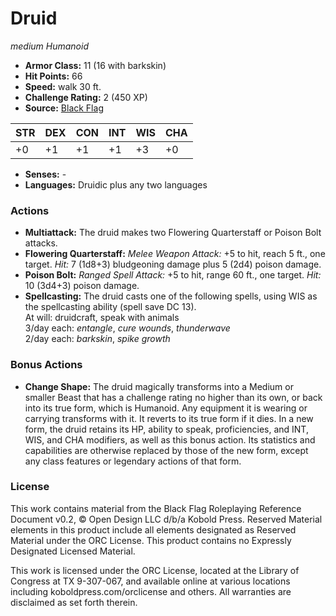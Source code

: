 # Druid

*medium* *Humanoid*

- **Armor Class:** 11 (16 with barkskin)
- **Hit Points:** 66 
- **Speed:** walk 30 ft.
- **Challenge Rating:** 2 (450 XP)
- **Source:** [Black Flag](https://koboldpress.com/kpstore/product/tovrpg-pg-mv/)

| STR | DEX | CON | INT | WIS | CHA |
| --- | --- | --- | --- | --- | --- |
| +0 | +1 | +1 | +1 | +3 | +0 |

- **Senses:** -
- **Languages:** Druidic plus any two languages

### Actions

- **Multiattack:** The druid makes two Flowering Quarterstaff or Poison Bolt attacks.
- **Flowering Quarterstaff:** _Melee Weapon Attack:_ +5 to hit, reach 5 ft., one target. _Hit:_ 7 (1d8+3) bludgeoning damage plus 5 (2d4) poison damage.
- **Poison Bolt:** _Ranged Spell Attack:_ +5 to hit, range 60 ft., one target. _Hit:_ 10 (3d4+3) poison damage.
- **Spellcasting:** The druid casts one of the following spells, using WIS as the spellcasting ability (spell save DC 13).<br>At will: druidcraft, speak with animals<br>3/day each: _entangle_, _cure wounds_, _thunderwave_<br>2/day each: _barkskin_, _spike growth_

### Bonus Actions

- **Change Shape:** The druid magically transforms into a Medium or smaller Beast that has a challenge rating no higher than its own, or back into its true form, which is Humanoid. Any equipment it is wearing or carrying transforms with it. It reverts to its true form if it dies. In a new form, the druid retains its HP, ability to speak, proficiencies, and INT, WIS, and CHA modifiers, as well as this bonus action. Its statistics and capabilities are otherwise replaced by those of the new form, except any class features or legendary actions of that form.


### License

This work contains material from the Black Flag Roleplaying Reference Document v0.2, © Open Design LLC d/b/a Kobold Press. Reserved Material elements in this product include all elements designated as Reserved Material under the ORC License. This product contains no Expressly Designated Licensed Material.

This work is licensed under the ORC License, located at the Library of Congress at TX 9-307-067, and available online at various locations including koboldpress.com/orclicense and others. All warranties are disclaimed as set forth therein.
